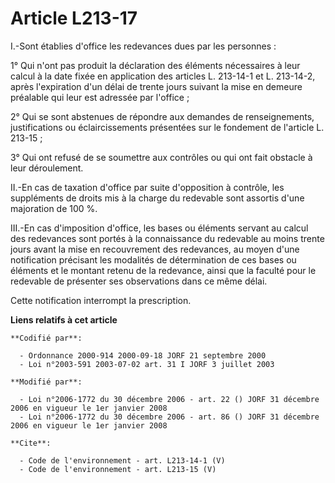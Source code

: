 # Article L213-17

I.-Sont établies d'office les redevances dues par les personnes : 

1° Qui n'ont pas produit la déclaration des éléments nécessaires à leur calcul à la date fixée en application des articles L.
213-14-1 et L. 213-14-2, après l'expiration d'un délai de trente jours suivant la mise en demeure préalable qui leur est
adressée par l'office ; 

2° Qui se sont abstenues de répondre aux demandes de renseignements, justifications ou éclaircissements présentées sur le
fondement de l'article L. 213-15 ;

3° Qui ont refusé de se soumettre aux contrôles ou qui ont fait obstacle à leur déroulement. 

II.-En cas de taxation d'office par suite d'opposition à contrôle, les suppléments de droits mis à la charge du redevable
sont assortis d'une majoration de 100 %. 

III.-En cas d'imposition d'office, les bases ou éléments servant au calcul des redevances sont portés à la connaissance du
redevable au moins trente jours avant la mise en recouvrement des redevances, au moyen d'une notification précisant les
modalités de détermination de ces bases ou éléments et le montant retenu de la redevance, ainsi que la faculté pour le
redevable de présenter ses observations dans ce même délai. 

Cette notification interrompt la prescription.

**Liens relatifs à cet article**

	**Codifié par**:

	  - Ordonnance 2000-914 2000-09-18 JORF 21 septembre 2000
	  - Loi n°2003-591 2003-07-02 art. 31 I JORF 3 juillet 2003

	**Modifié par**:

	  - Loi n°2006-1772 du 30 décembre 2006 - art. 22 () JORF 31 décembre 2006 en vigueur le 1er janvier 2008
	  - Loi n°2006-1772 du 30 décembre 2006 - art. 86 () JORF 31 décembre 2006 en vigueur le 1er janvier 2008

	**Cite**:

	  - Code de l'environnement - art. L213-14-1 (V)
	  - Code de l'environnement - art. L213-15 (V)
